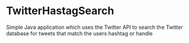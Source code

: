 # TwitterHastagSearch
Simple Java application which uses the Twitter API to search the Twitter database for tweets that match the users hashtag or handle
